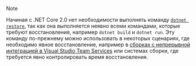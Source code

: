 > [!NOTE]
> Начиная с .NET Core 2.0 нет необходимости выполнять команду [`dotnet restore`](~/docs/core/tools/dotnet-restore.md), так как она выполняется неявно всеми командами, которые требуют восстановления, например `dotnet build` и `dotnet run`. Эту команду по-прежнему можно использовать в некоторых сценариях, где необходимо явное восстановление, например в [сборках с непрерывной интеграцией в Visual Studio Team Services](/vsts/build-release/apps/aspnet/build-aspnet-core) или системах сборки, где требуется явно контролировать время восстановления.
